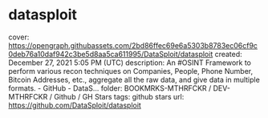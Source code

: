 # datasploit

cover: https://opengraph.githubassets.com/2bd86ffec69e6a5303b8783ec06cf9c0deb76a10daf942c3be5d8aa5ca611995/DataSploit/datasploit
created: December 27, 2021 5:05 PM (UTC)
description: An #OSINT Framework to perform various recon techniques on Companies, People, Phone Number, Bitcoin Addresses, etc.,  aggregate all the raw data, and give data in multiple formats. - GitHub - DataS...
folder: BOOKMRKS-MTHRFCKR / DEV-MTHRFCKR / Github / GH Stars
tags: github stars
url: https://github.com/DataSploit/datasploit
